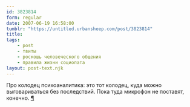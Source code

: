 ```yaml
---
id: 3823814
form: regular
date: 2007-06-19 16:58:00
tumblr: "https://untitled.urbansheep.com/post/3823814"
title:
tags:
    - post
    - твиты
    - роскошь человеческого общения
    - правила жизни социопата
layout: post-text.njk
---
```


<p>Про колодец психоаналитика: это тот колодец, куда можно выговариваться без последствий. Пока туда микрофон не поставят, конечно. <a href="http://twitter.com/urbansheep/statuses/111274302">¶</a></p>

